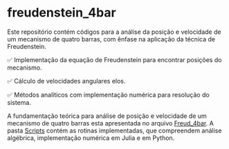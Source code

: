 # freudenstein_4bar
Este repositório contém códigos para a análise da posição e velocidade de um mecanismo de quatro barras, com ênfase na aplicação da técnica de Freudenstein.

✅ Implementação da equação de Freudenstein para encontrar posições do mecanismo.

✅ Cálculo de velocidades angulares elos.

✅ Métodos analíticos com implementação numérica para resolução do sistema.

A fundamentação teórica para análise de posição e velocidade de um mecanismo de quatro barras esta apresentada no arquivo [Freud_4bar](Files/Freud_4bar.pdf). A pasta [Scripts](Scripts/) contém as rotinas implementadas, que compreendem análise algébrica, implementação numérica em Julia e em Python. 
